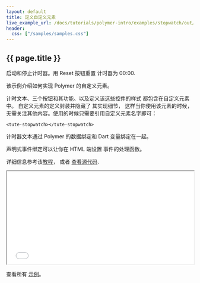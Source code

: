 ```yaml
---
layout: default
title: 定义自定义元素
live_example_url: /docs/tutorials/polymer-intro/examples/stopwatch/out/web/index.html
header:
  css: ["/samples/samples.css"]
---
```


## {{ page.title }}

启动和停止计时器。用 Reset 按钮重置
计时器为 00:00.

该示例介绍如何实现 Polymer 的自定义元素。

计时文本、三个按钮和其功能、以及定义该这些控件的样式
都包含在自定义元素中。
自定义元素的定义封装并隐藏了
其实现细节，
这样当你使用该元素的时候，无需关注其他内容。使用的时候只需要引用自定义元素名字即可：

`<tute-stopwatch></tute-stopwatch>`

计时器文本通过 Polymer 的数据绑定和 Dart 
变量绑定在一起。

声明式事件绑定可以让你在 HTML 端设置
事件的处理函数。

详细信息参考该[教程](/docs/tutorials/polymer-intro)，
或者
[查看源代码](https://github.com/dart-lang/dart-tutorials-samples/tree/master/web/stopwatch).


<iframe class="running-app-frame"
        style="height:250px;width:100%;"
        src="{{page.live_example_url}}">
</iframe>

查看所有 [示例](/samples/)。
